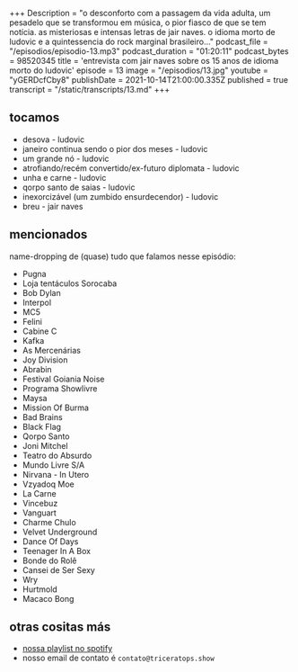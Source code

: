 +++
Description = "o desconforto com a passagem da vida adulta, um pesadelo que se transformou em música, o pior fiasco de que se tem notícia. as misteriosas e intensas letras de jair naves. o idioma morto de ludovic e a quintessencia do rock marginal brasileiro..."
podcast_file = "/episodios/episodio-13.mp3"
podcast_duration = "01:20:11"
podcast_bytes = 98520345
title = 'entrevista com jair naves sobre os 15 anos de idioma morto do ludovic'
episode = 13
image = "/episodios/13.jpg"
youtube = "yGERDcfCby8"
publishDate = 2021-10-14T21:00:00.335Z
published = true
transcript = "/static/transcripts/13.md"
+++

## tocamos
* desova - ludovic
* janeiro continua sendo o pior dos meses - ludovic
* um grande nó - ludovic
* atrofiando/recém convertido/ex-futuro diplomata - ludovic
* unha e carne - ludovic
* qorpo santo de saias - ludovic
* inexorcizável (um zumbido ensurdecendor) - ludovic
* breu - jair naves

## mencionados
name-dropping de (quase) tudo que falamos nesse episódio:

- Pugna
- Loja tentáculos Sorocaba
- Bob Dylan
- Interpol
- MC5
- Felini
- Cabine C
- Kafka
- As Mercenárias
- Joy Division
- Abrabin
- Festival Goiania Noise
- Programa Showlivre
- Maysa
- Mission Of Burma
- Bad Brains
- Black Flag
- Qorpo Santo
- Joni Mitchel
- Teatro do Absurdo
- Mundo Livre S/A
- Nirvana - In Utero
- Vzyadoq Moe
- La Carne
- Vincebuz
- Vanguart
- Charme Chulo
- Velvet Underground
- Dance Of Days 
- Teenager In A Box
- Bonde do Rolê
- Cansei de Ser Sexy
- Wry
- Hurtmold
- Macaco Bong

## otras cositas más
* [nossa playlist no spotify](https://open.spotify.com/playlist/0UiztKuga6LmTAxWTsUQdw?si=fb96026bc1994d90)
* nosso email de contato é `contato@triceratops.show`

